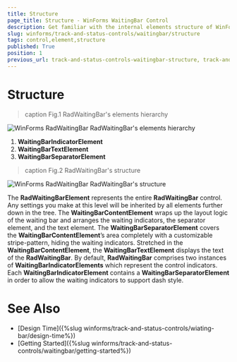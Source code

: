 ```yaml
---
title: Structure
page_title: Structure - WinForms WaitingBar Control
description: Get familiar with the internal elements structure of WinForms WaitingBar.
slug: winforms/track-and-status-controls/waitingbar/structure
tags: control,element,structure
published: True
position: 1
previous_url: track-and-status-controls-waitingbar-structure, track-and-status-controls-waitingbar-control-element-structure
---
```


# Structure

>caption Fig.1 RadWaitingBar's elements hierarchy

![WinForms RadWaitingBar RadWaitingBar's elements hierarchy](images/track-and-status-controls-waitingbar-structure001.png)

 1. __WaitingBarIndicatorElement__
 2. __WaitingBarTextElement__
 3. __WaitingBarSeparatorElement__


>caption Fig.2 RadWaitingBar's structure

![WinForms RadWaitingBar RadWaitingBar's structure](images/track-and-status-controls-waitingbar-structure002.png)



The __RadWaitingBarElement__ represents the entire __RadWaitingBar__ control. Any settings you make at this level will be inherited by all elements further down in the tree. The __WaitingBarContentElement__ wraps up the layout logic of the waiting bar and arranges the waiting indicators, the separator element, and the text element. The __WaitingBarSeparatorElement__ covers the __WaitingBarContentElement__’s area completely with a customizable stripe-pattern, hiding the waiting indicators. Stretched in the __WaitingBarContentElement__, the __WaitingBarTextElement__ displays the text of the __RadWaitingBar__. By default, __RadWaitingBar__ comprises two instances of __WaitingBarIndicatorElements__ which represent the control indicators. Each __WaitingBarIndicatorElement__ contains a __WaitingBarSeparatorElement__ in order to allow the waiting indicators to support dash style.   

# See Also

* [Design Time]({%slug winforms/track-and-status-controls/wiating-bar/design-time%})
* [Getting Started]({%slug winforms/track-and-status-controls/waitingbar/getting-started%})	
   
